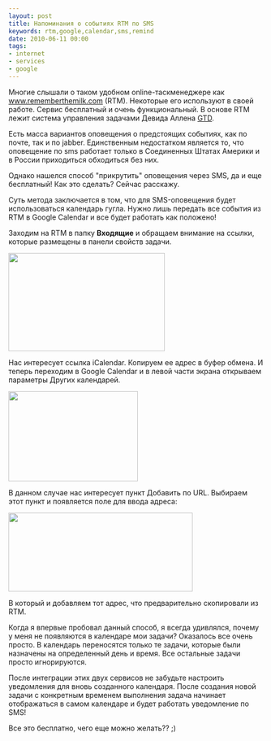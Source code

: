 ```yaml
---
layout: post
title: Напоминания о событиях RTM по SMS
keywords: rtm,google,calendar,sms,remind
date: 2010-06-11 00:00
tags:
- internet
- services
- google
---
```

Многие слышали о таком удобном online-таскменеджере как <a href="http://www.rememberthemilk.com/" rel="nofollow">www.rememberthemilk.com</a> (RTM). Некоторые его используют в своей работе. Сервис бесплатный и очень функциональный. В основе RTM лежит система управления задачами Девида Аллена <a href="http://ru.wikipedia.org/wiki/Getting_Things_Done" rel="nofollow">GTD</a>.

Есть масса вариантов оповещения о предстоящих событиях, как по почте, так и по jabber. Единственным недостатком является то, что оповещение по sms работает только в Соединенных Штатах Америки и в России приходиться обходиться без них.

Однако нашелся способ "прикрутить" оповещения через SMS, да и еще бесплатный! Как это сделать? Сейчас расскажу.

Суть метода заключается в том, что для SMS-оповещения будет использоваться календарь гугла. Нужно лишь передать все события из RTM в Google Calendar и все будет работать как положено!

Заходим на RTM в папку <strong>Входящие</strong> и обращаем внимание на ссылки, которые размещены в панели свойств задачи.

<img class="aligncenter size-full wp-image-1054" title="RTM" src="https://static.juev.org/2010/06/RTM.png" alt="" width="308" height="193" />

Нас интересует ссылка iCalendar. Копируем ее адрес в буфер обмена. И теперь переходим в Google Calendar и в левой части экрана открываем параметры Других календарей.

<img class="aligncenter size-full wp-image-1052" title="gcal-add" src="https://static.juev.org/2010/06/gcal-add.png" alt="" width="255" height="177" />

В данном случае нас интересует пункт Добавить по URL. Выбираем этот пункт и появляется поле для ввода адреса:

<a href="https://static.juev.org/2010/06/gcal-url.png" rel="lightbox"><img class="aligncenter size-full wp-image-1053" title="gcal-url" src="https://static.juev.org/2010/06/gcal-url.png" alt="" width="363" height="155" /></a>

В который и добавляем тот адрес, что предварительно скопировали из RTM.

Когда я впервые пробовал данный способ, я всегда удивлялся, почему у меня не появляются в календаре мои задачи? Оказалось все очень просто. В календарь переносятся только те задачи, которые были назначены на определенный день и время. Все остальные задачи просто игнорируются.

После интеграции этих двух сервисов не забудьте настроить уведомления для вновь созданного календаря. После создания новой задачи с конкретным временем выполнения задача начинает отображаться в самом календаре и будет работать уведомление по SMS!

Все это бесплатно, чего еще можно желать?? ;)
